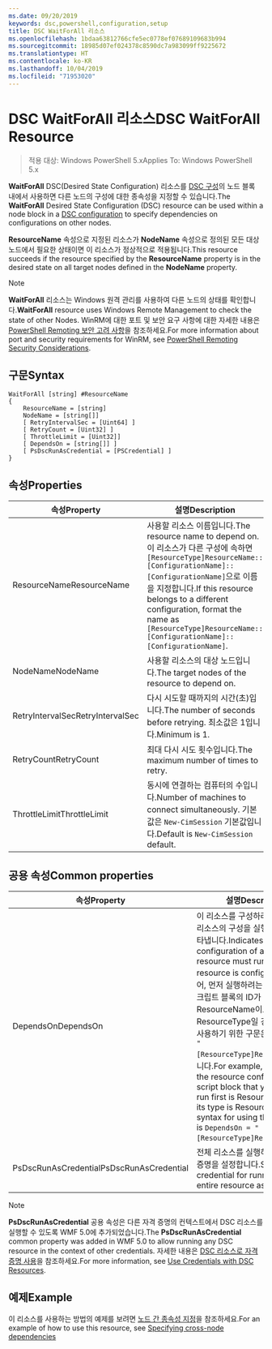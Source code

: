 ```yaml
---
ms.date: 09/20/2019
keywords: dsc,powershell,configuration,setup
title: DSC WaitForAll 리소스
ms.openlocfilehash: 1bdaa63812766cfe5ec0778ef07689109683b994
ms.sourcegitcommit: 18985d07ef024378c8590dc7a983099ff9225672
ms.translationtype: HT
ms.contentlocale: ko-KR
ms.lasthandoff: 10/04/2019
ms.locfileid: "71953020"
---
```

# <a name="dsc-waitforall-resource"></a><span data-ttu-id="a13c6-103">DSC WaitForAll 리소스</span><span class="sxs-lookup"><span data-stu-id="a13c6-103">DSC WaitForAll Resource</span></span>

> <span data-ttu-id="a13c6-104">적용 대상: Windows PowerShell 5.x</span><span class="sxs-lookup"><span data-stu-id="a13c6-104">Applies To: Windows PowerShell 5.x</span></span>

<span data-ttu-id="a13c6-105">**WaitForAll** DSC(Desired State Configuration) 리소스를 [DSC 구성](../../../configurations/configurations.md)의 노드 블록 내에서 사용하면 다른 노드의 구성에 대한 종속성을 지정할 수 있습니다.</span><span class="sxs-lookup"><span data-stu-id="a13c6-105">The **WaitForAll** Desired State Configuration (DSC) resource can be used within a node block in a [DSC configuration](../../../configurations/configurations.md) to specify dependencies on configurations on other nodes.</span></span>

<span data-ttu-id="a13c6-106">**ResourceName** 속성으로 지정된 리소스가 **NodeName** 속성으로 정의된 모든 대상 노드에서 필요한 상태이면 이 리소스가 정상적으로 적용됩니다.</span><span class="sxs-lookup"><span data-stu-id="a13c6-106">This resource succeeds if the resource specified by the **ResourceName** property is in the desired state on all target nodes defined in the **NodeName** property.</span></span>

> [!NOTE]
> <span data-ttu-id="a13c6-107">**WaitForAll** 리소스는 Windows 원격 관리를 사용하여 다른 노드의 상태를 확인합니다.</span><span class="sxs-lookup"><span data-stu-id="a13c6-107">**WaitForAll** resource uses Windows Remote Management to check the state of other Nodes.</span></span> <span data-ttu-id="a13c6-108">WinRM에 대한 포트 및 보안 요구 사항에 대한 자세한 내용은 [PowerShell Remoting 보안 고려 사항](/powershell/scripting/learn/remoting/winrmsecurity?view=powershell-6)을 참조하세요.</span><span class="sxs-lookup"><span data-stu-id="a13c6-108">For more information about port and security requirements for WinRM, see [PowerShell Remoting Security Considerations](/powershell/scripting/learn/remoting/winrmsecurity?view=powershell-6).</span></span>

## <a name="syntax"></a><span data-ttu-id="a13c6-109">구문</span><span class="sxs-lookup"><span data-stu-id="a13c6-109">Syntax</span></span>

```Syntax
WaitForAll [string] #ResourceName
{
    ResourceName = [string]
    NodeName = [string[]]
    [ RetryIntervalSec = [Uint64] ]
    [ RetryCount = [Uint32] ]
    [ ThrottleLimit = [Uint32]]
    [ DependsOn = [string[]] ]
    [ PsDscRunAsCredential = [PSCredential] ]
}
```

## <a name="properties"></a><span data-ttu-id="a13c6-110">속성</span><span class="sxs-lookup"><span data-stu-id="a13c6-110">Properties</span></span>

|<span data-ttu-id="a13c6-111">속성</span><span class="sxs-lookup"><span data-stu-id="a13c6-111">Property</span></span> |<span data-ttu-id="a13c6-112">설명</span><span class="sxs-lookup"><span data-stu-id="a13c6-112">Description</span></span> |
|---|---|
|<span data-ttu-id="a13c6-113">ResourceName</span><span class="sxs-lookup"><span data-stu-id="a13c6-113">ResourceName</span></span> |<span data-ttu-id="a13c6-114">사용할 리소스 이름입니다.</span><span class="sxs-lookup"><span data-stu-id="a13c6-114">The resource name to depend on.</span></span> <span data-ttu-id="a13c6-115">이 리소스가 다른 구성에 속하면 `[ResourceType]ResourceName::[ConfigurationName]::[ConfigurationName]`으로 이름을 지정합니다.</span><span class="sxs-lookup"><span data-stu-id="a13c6-115">If this resource belongs to a different configuration, format the name as `[ResourceType]ResourceName::[ConfigurationName]::[ConfigurationName]`.</span></span> |
|<span data-ttu-id="a13c6-116">NodeName</span><span class="sxs-lookup"><span data-stu-id="a13c6-116">NodeName</span></span> |<span data-ttu-id="a13c6-117">사용할 리소스의 대상 노드입니다.</span><span class="sxs-lookup"><span data-stu-id="a13c6-117">The target nodes of the resource to depend on.</span></span> |
|<span data-ttu-id="a13c6-118">RetryIntervalSec</span><span class="sxs-lookup"><span data-stu-id="a13c6-118">RetryIntervalSec</span></span> |<span data-ttu-id="a13c6-119">다시 시도할 때까지의 시간(초)입니다.</span><span class="sxs-lookup"><span data-stu-id="a13c6-119">The number of seconds before retrying.</span></span> <span data-ttu-id="a13c6-120">최소값은 1입니다.</span><span class="sxs-lookup"><span data-stu-id="a13c6-120">Minimum is 1.</span></span> |
|<span data-ttu-id="a13c6-121">RetryCount</span><span class="sxs-lookup"><span data-stu-id="a13c6-121">RetryCount</span></span> |<span data-ttu-id="a13c6-122">최대 다시 시도 횟수입니다.</span><span class="sxs-lookup"><span data-stu-id="a13c6-122">The maximum number of times to retry.</span></span> |
|<span data-ttu-id="a13c6-123">ThrottleLimit</span><span class="sxs-lookup"><span data-stu-id="a13c6-123">ThrottleLimit</span></span> |<span data-ttu-id="a13c6-124">동시에 연결하는 컴퓨터의 수입니다.</span><span class="sxs-lookup"><span data-stu-id="a13c6-124">Number of machines to connect simultaneously.</span></span> <span data-ttu-id="a13c6-125">기본값은 `New-CimSession` 기본값입니다.</span><span class="sxs-lookup"><span data-stu-id="a13c6-125">Default is `New-CimSession` default.</span></span> |

## <a name="common-properties"></a><span data-ttu-id="a13c6-126">공용 속성</span><span class="sxs-lookup"><span data-stu-id="a13c6-126">Common properties</span></span>

|<span data-ttu-id="a13c6-127">속성</span><span class="sxs-lookup"><span data-stu-id="a13c6-127">Property</span></span> |<span data-ttu-id="a13c6-128">설명</span><span class="sxs-lookup"><span data-stu-id="a13c6-128">Description</span></span> |
|---|---|
|<span data-ttu-id="a13c6-129">DependsOn</span><span class="sxs-lookup"><span data-stu-id="a13c6-129">DependsOn</span></span> |<span data-ttu-id="a13c6-130">이 리소스를 구성하려면 먼저 다른 리소스의 구성을 실행해야 함을 나타냅니다.</span><span class="sxs-lookup"><span data-stu-id="a13c6-130">Indicates that the configuration of another resource must run before this resource is configured.</span></span> <span data-ttu-id="a13c6-131">예를 들어, 먼저 실행하려는 리소스 구성 스크립트 블록의 ID가 ResourceName이고 해당 형식이 ResourceType일 경우, 이 속성을 사용하기 위한 구문은 `DependsOn = "[ResourceType]ResourceName"`입니다.</span><span class="sxs-lookup"><span data-stu-id="a13c6-131">For example, if the ID of the resource configuration script block that you want to run first is ResourceName and its type is ResourceType, the syntax for using this property is `DependsOn = "[ResourceType]ResourceName"`.</span></span> |
|<span data-ttu-id="a13c6-132">PsDscRunAsCredential</span><span class="sxs-lookup"><span data-stu-id="a13c6-132">PsDscRunAsCredential</span></span> |<span data-ttu-id="a13c6-133">전체 리소스를 실행하기 위한 자격 증명을 설정합니다.</span><span class="sxs-lookup"><span data-stu-id="a13c6-133">Sets the credential for running the entire resource as.</span></span> |

> [!NOTE]
> <span data-ttu-id="a13c6-134">**PsDscRunAsCredential** 공용 속성은 다른 자격 증명의 컨텍스트에서 DSC 리소스를 실행할 수 있도록 WMF 5.0에 추가되었습니다.</span><span class="sxs-lookup"><span data-stu-id="a13c6-134">The **PsDscRunAsCredential** common property was added in WMF 5.0 to allow running any DSC resource in the context of other credentials.</span></span> <span data-ttu-id="a13c6-135">자세한 내용은 [ DSC 리소스로 자격 증명 사용](../../../configurations/runasuser.md)을 참조하세요.</span><span class="sxs-lookup"><span data-stu-id="a13c6-135">For more information, see [Use Credentials with DSC Resources](../../../configurations/runasuser.md).</span></span>

## <a name="example"></a><span data-ttu-id="a13c6-136">예제</span><span class="sxs-lookup"><span data-stu-id="a13c6-136">Example</span></span>

<span data-ttu-id="a13c6-137">이 리소스를 사용하는 방법의 예제를 보려면 [노드 간 종속성 지정](../../../configurations/crossNodeDependencies.md)을 참조하세요.</span><span class="sxs-lookup"><span data-stu-id="a13c6-137">For an example of how to use this resource, see [Specifying cross-node dependencies](../../../configurations/crossNodeDependencies.md)</span></span>